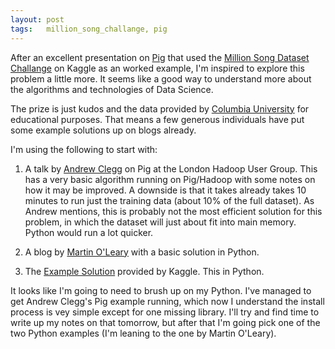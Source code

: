```yaml
---
layout: post
tags:   million_song_challange, pig
---
```

After an excellent presentation on [Pig](http://pig.apache.org/) that used the 
[Million Song Dataset Challange](http://www.kaggle.com/c/msdchallenge/) on Kaggle as an worked example, 
I'm inspired to explore this problem a little more. It seems like a good way to understand more about the 
algorithms and technologies of Data Science. 

The prize is just kudos and the data provided by [Columbia University](http://labrosa.ee.columbia.edu/millionsong/) 
for educational purposes. That means a few generous individuals have put some example solutions up on blogs
already.

I'm using the following to start with:
  
1.  A talk by [Andrew Clegg](https://github.com/andrewclegg/pig-data-mining-talk) on Pig at the London 
Hadoop User Group. This has a very basic algorithm running on Pig/Hadoop with some notes on how it may be 
improved. A downside is that it takes already takes 10 minutes to run just the training data (about 10% 
of the full dataset). As Andrew mentions, this is probably not the most efficient solution for this problem, 
in which the dataset will just about fit into main memory. Python would run a lot quicker.

2.  A blog by [Martin O'Leary](http://mewo2.com/kaggle/2012/04/27/the-million-song-dataset-challenge-part-i/) 
with a basic solution in Python.

3. The [Example Solution](https://kaggle2.blob.core.windows.net/competitions/kaggle/2799/media/MSDChallengeGettingstarted.pdf) 
provided by Kaggle. This in Python. 

It looks like I'm going to need to brush up on my Python. I've managed to get Andrew Clegg's Pig example 
running, which now I understand the install process is vey simple except for one missing library. I'll try and find time 
to write up my notes on that tomorrow, but after that I'm going pick one of the two Python examples 
(I'm leaning to the one by Martin O'Leary).



 

   
